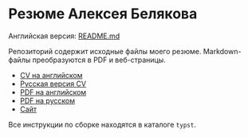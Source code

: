 # Резюме Алексея Белякова

Английская версия: [README.md](./README.md)

Репозиторий содержит исходные файлы моего резюме. Markdown-файлы преобразуются в PDF и веб-страницы.

- [CV на английском](./cv.md)
- [Русская версия CV](./cv.ru.md)
- [PDF на английском](https://github.com/qqrm/CV/releases/latest/download/Belyakov_en_typst.pdf)
- [PDF на русском](https://github.com/qqrm/CV/releases/latest/download/Belyakov_ru_typst.pdf)
- [Сайт](https://qqrm.github.io/CV/)

Все инструкции по сборке находятся в каталоге `typst`.
